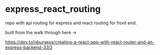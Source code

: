 # express_react_routing
repo with api routing for express and react routing for front end.

built from the walk through here ->

https://dev.to/nburgess/creating-a-react-app-with-react-router-and-an-express-backend-33l3
